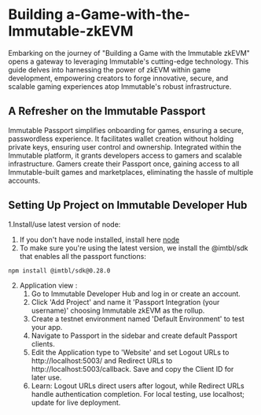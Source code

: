# Building a-Game-with-the-Immutable-zkEVM

Embarking on the journey of "Building a Game with the Immutable zkEVM" opens a gateway to leveraging Immutable's cutting-edge technology. This guide delves into harnessing the power of zkEVM within game development, empowering creators to forge innovative, secure, and scalable gaming experiences atop Immutable's robust infrastructure.


## A Refresher on the Immutable Passport

Immutable Passport simplifies onboarding for games, ensuring a secure, passwordless experience. It facilitates wallet creation without holding private keys, ensuring user control and ownership. Integrated within the Immutable platform, it grants developers access to gamers and scalable infrastructure. Gamers create their Passport once, gaining access to all Immutable-built games and marketplaces, eliminating the hassle of multiple accounts.

## Setting Up Project on Immutable Developer Hub

1.Install/use latest version of node:

 1. If you don't have node installed, install here [node](https://nodejs.org/en/download)
 2. To make sure you're using the latest version, we install the @imtbl/sdk that enables all the passport functions:

 ```
npm install @imtbl/sdk@0.28.0
```

2. Application view :
    1. Go to Immutable Developer Hub and log in or create an account.
    2. Click 'Add Project' and name it 'Passport Integration (your username)' choosing Immutable zkEVM as the rollup.
    3. Create a testnet environment named 'Default Environment' to test your app.
    4. Navigate to Passport in the sidebar and create default Passport clients.
    5. Edit the Application type to 'Website' and set Logout URLs to http://localhost:5003/ and Redirect URLs to http://localhost:5003/callback. Save and copy the Client ID for   
       later use.
    6. Learn: Logout URLs direct users after logout, while Redirect URLs handle authentication completion. For local testing, use localhost; update for live deployment. 
